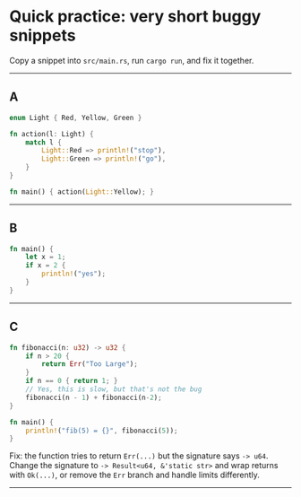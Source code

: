 # Quick practice: very short buggy snippets

Copy a snippet into `src/main.rs`, run `cargo run`, and fix it together.

---

## A

```rust
enum Light { Red, Yellow, Green }

fn action(l: Light) {
    match l {
        Light::Red => println!("stop"),
        Light::Green => println!("go"),
    }
}

fn main() { action(Light::Yellow); }
```

---

## B

```rust
fn main() {
    let x = 1;
    if x = 2 {
        println!("yes");
    }
}
```

---

## C

```rust
fn fibonacci(n: u32) -> u32 {
    if n > 20 {
        return Err("Too Large");
    }
    if n == 0 { return 1; }
    // Yes, this is slow, but that's not the bug
    fibonacci(n - 1) + fibonacci(n-2);
}

fn main() {
    println!("fib(5) = {}", fibonacci(5));
}
```

Fix: the function tries to return `Err(...)` but the signature says `-> u64`. Change the signature to `-> Result<u64, &'static str>` and wrap returns with `Ok(...)`, or remove the `Err` branch and handle limits differently.

---

